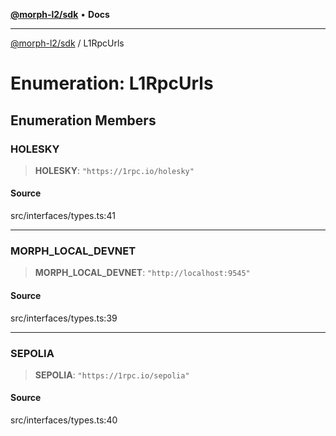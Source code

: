 [**@morph-l2/sdk**](../globals.md) • **Docs**

***

[@morph-l2/sdk](../globals.md) / L1RpcUrls

# Enumeration: L1RpcUrls

## Enumeration Members

### HOLESKY

> **HOLESKY**: `"https://1rpc.io/holesky"`

#### Source

src/interfaces/types.ts:41

***

### MORPH\_LOCAL\_DEVNET

> **MORPH\_LOCAL\_DEVNET**: `"http://localhost:9545"`

#### Source

src/interfaces/types.ts:39

***

### SEPOLIA

> **SEPOLIA**: `"https://1rpc.io/sepolia"`

#### Source

src/interfaces/types.ts:40
